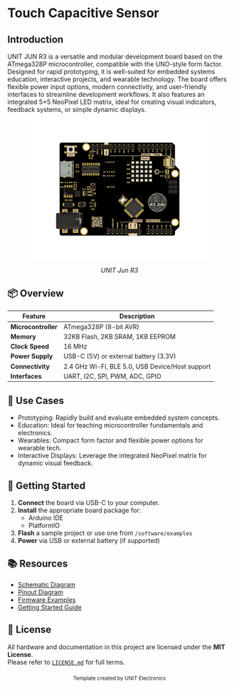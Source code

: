 # Touch Capacitive Sensor

## Introduction

UNIT JUN R3 is a versatile and modular development board based on the ATmega328P microcontroller, compatible with the UNO-style form factor. Designed for rapid prototyping, it is well-suited for embedded systems education, interactive projects, and wearable technology. The board offers flexible power input options, modern connectivity, and user-friendly interfaces to streamline development workflows. It also features an integrated 5×5 NeoPixel LED matrix, ideal for creating visual indicators, feedback systems, or simple dynamic displays.

<div align="center">
  <img src="./resources/unit_top_v_0_0_1_ue0081_Jun R3.png" style="max-width: 80%; height: auto;" alt="Development Board">
  <p><em>UNIT Jun R3</em></p>
</div>

## 📦 Overview

| Feature                 | Description                                                   |
|------------------------|---------------------------------------------------------------|
| **Microcontroller**     | ATmega328P (8-bit AVR)                              |
| **Memory**              | 32KB Flash, 2KB SRAM, 1KB EEPROM                |
| **Clock Speed**         | 16 MHz                                                       |
| **Power Supply**        | USB-C (5V) or external battery (3.3V)                |
| **Connectivity**        | 2.4 GHz Wi-Fi, BLE 5.0, USB Device/Host support |
| **Interfaces**          | UART, I2C, SPI, PWM, ADC, GPIO            |

## 🧪 Use Cases

- Prototyping: Rapidly build and evaluate embedded system concepts.
- Education: Ideal for teaching microcontroller fundamentals and electronics.
- Wearables: Compact form factor and flexible power options for wearable tech.
- Interactive Displays: Leverage the integrated NeoPixel matrix for dynamic visual feedback.

## 🚀 Getting Started

1. **Connect** the board via USB-C to your computer.
2. **Install** the appropriate board package for:
   - Arduino IDE
   - PlatformIO
3. **Flash** a sample project or use one from `/software/examples`
4. **Power** via USB or external battery (if supported)

## 📚 Resources

- [Schematic Diagram](hardware/unit_sch_v_0_0_1_ue0081_Jun-R3.pdf)
- [Pinout Diagram](docs/pinout.png)
- [Firmware Examples](firmware/)
- [Getting Started Guide](docs/getting_started.md)

## 📝 License

All hardware and documentation in this project are licensed under the **MIT License**.  
Please refer to [`LICENSE.md`](LICENSE.md) for full terms.

<div align="center">
  <sub>Template created by UNIT Electronics</sub>
</div>